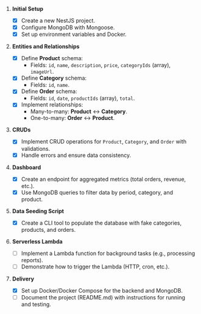 1. **Initial Setup**

   - [x] Create a new NestJS project.
   - [x] Configure MongoDB with Mongoose.
   - [x] Set up environment variables and Docker.

2. **Entities and Relationships**

   - [x] Define **Product** schema:
     - Fields: `id`, `name`, `description`, `price`, `categoryIds` (array), `imageUrl`.
   - [x] Define **Category** schema:
     - Fields: `id`, `name`.
   - [x] Define **Order** schema:
     - Fields: `id`, `date`, `productIds` (array), `total`.
   - [x] Implement relationships:
     - Many-to-many: **Product** ↔ **Category**.
     - One-to-many: **Order** ↔ **Product**.

3. **CRUDs**

   - [x] Implement CRUD operations for `Product`, `Category`, and `Order` with validations.
   - [x] Handle errors and ensure data consistency.

4. **Dashboard**

   - [x] Create an endpoint for aggregated metrics (total orders, revenue, etc.).
   - [x] Use MongoDB queries to filter data by period, category, and product.

5. **Data Seeding Script**

   - [x] Create a CLI tool to populate the database with fake categories, products, and orders.

6. **Serverless Lambda**

   - [ ] Implement a Lambda function for background tasks (e.g., processing reports).
   - [ ] Demonstrate how to trigger the Lambda (HTTP, cron, etc.).

7. **Delivery**
   - [x] Set up Docker/Docker Compose for the backend and MongoDB.
   - [ ] Document the project (README.md) with instructions for running and testing.
